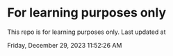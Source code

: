 # For learning purposes only
This repo is for learning purposes only.
Last updated at

Friday, December 29, 2023 11:52:26 AM

